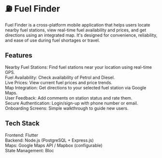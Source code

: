 # ⛽ Fuel Finder

Fuel Finder is a cross-platform mobile application that helps users locate nearby fuel stations, view real-time fuel availability and prices, and get directions using an integrated map. It's designed for convenience, reliability, and ease of use during fuel shortages or travel.

## Features
Nearby Fuel Stations: Find fuel stations near your location using real-time GPS.<br>
Fuel Availability: Check availability of Petrol and Diesel.<br>
Live Prices: View current fuel prices and price trends.<br>
Map Integration: Get directions to your selected fuel station via Google Maps.<br>
User Feedback: Add comments on station status and rate them.<br>
Secure Authentication: Login/sign-up with phone number or email.<br>
Onboarding Screens: Simple walkthrough to guide new users.<br>

## Tech Stack
Frontend: Flutter<br>
Backend: Node.js (PostgreSQL + Express.js)<br>
Maps: Google Maps API / Mapbox (configurable)<br>
State Management: Bloc<br>
